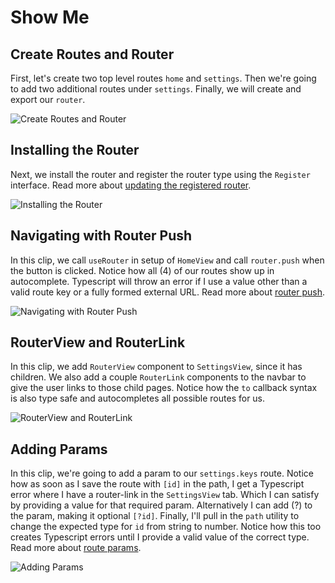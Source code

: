 # Show Me

## Create Routes and Router

First, let's create two top level routes `home` and `settings`. Then we're going to add two additional routes under `settings`. Finally, we will create and export our `router`.

![Create Routes and Router](/create-routes.gif)

## Installing the Router

Next, we install the router and register the router type using the `Register` interface. Read more about [updating the registered router](/getting-started#update-registered-router).

![Installing the Router](/install-router.gif)

## Navigating with Router Push

In this clip, we call `useRouter` in setup of `HomeView` and call `router.push` when the button is clicked. Notice how all (4) of our routes show up in autocomplete. Typescript will throw an error if I use a value other than a valid route key or a fully formed external URL. Read more about [router push](/core-concepts/navigating#push).

![Navigating with Router Push](/router-push.gif)

## RouterView and RouterLink

In this clip, we add `RouterView` component to `SettingsView`, since it has children. We also add a couple `RouterLink` components to the navbar to give the user links to those child pages. Notice how the `to` callback syntax is also type safe and autocompletes all possible routes for us.

![RouterView and RouterLink](/router-link.gif)

## Adding Params

In this clip, we're going to add a param to our `settings.keys` route. Notice how as soon as I save the route with `[id]` in the path, I get a Typescript error where I have a router-link in the `SettingsView` tab. Which I can satisfy by providing a value for that required param. Alternatively I can add (?) to the param, making it optional `[?id]`. Finally, I'll pull in the `path` utility to change the expected type for `id` from string to number. Notice how this too creates Typescript errors until I provide a valid value of the correct type. Read more about [route params](/core-concepts/route-params#route-params).

![Adding Params](/route-params.gif)